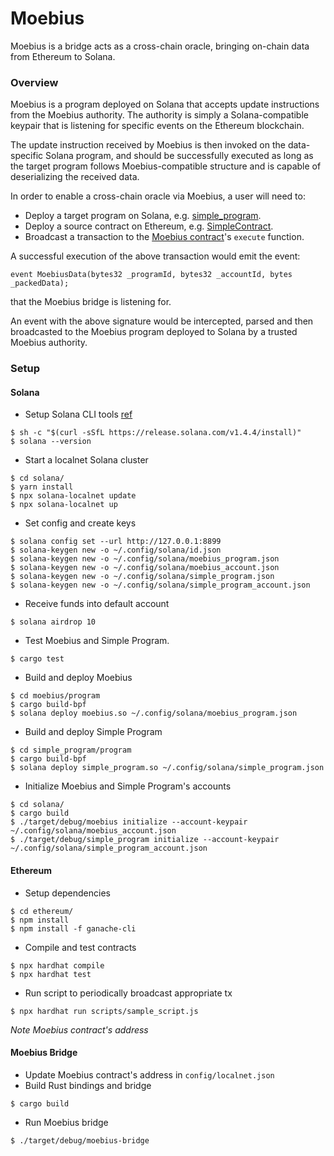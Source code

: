 # Moebius
Moebius is a bridge acts as a cross-chain oracle, bringing on-chain data from
Ethereum to Solana.

### Overview
Moebius is a program deployed on Solana that accepts update instructions from
the Moebius authority. The authority is simply a Solana-compatible keypair that
is listening for specific events on the Ethereum blockchain.

The update instruction received by Moebius is then invoked on the data-specific
Solana program, and should be successfully executed as long as the target
program follows Moebius-compatible structure and is capable of deserializing
the received data.

In order to enable a cross-chain oracle via Moebius, a user will need to:
* Deploy a target program on Solana, e.g. [simple_program](./solana/simple_program/program).
* Deploy a source contract on Ethereum, e.g. [SimpleContract](./ethereum/contracts/SimpleContract.sol).
* Broadcast a transaction to the [Moebius contract](./ethereum/contracts/Moebius.sol)'s `execute` function.

A successful execution of the above transaction would emit the event:
```
event MoebiusData(bytes32 _programId, bytes32 _accountId, bytes _packedData);
```
that the Moebius bridge is listening for.

An event with the above signature would be intercepted, parsed and then
broadcasted to the Moebius program deployed to Solana by a trusted Moebius
authority.

### Setup
#### Solana
* Setup Solana CLI tools [ref](https://docs.solana.com/cli/install-solana-cli-tools)
```
$ sh -c "$(curl -sSfL https://release.solana.com/v1.4.4/install)"
$ solana --version
```
* Start a localnet Solana cluster
```
$ cd solana/
$ yarn install
$ npx solana-localnet update
$ npx solana-localnet up
```
* Set config and create keys
```
$ solana config set --url http://127.0.0.1:8899
$ solana-keygen new -o ~/.config/solana/id.json
$ solana-keygen new -o ~/.config/solana/moebius_program.json
$ solana-keygen new -o ~/.config/solana/moebius_account.json
$ solana-keygen new -o ~/.config/solana/simple_program.json
$ solana-keygen new -o ~/.config/solana/simple_program_account.json
```
* Receive funds into default account
```
$ solana airdrop 10
```
* Test Moebius and Simple Program.
```
$ cargo test
```
* Build and deploy Moebius
```
$ cd moebius/program
$ cargo build-bpf
$ solana deploy moebius.so ~/.config/solana/moebius_program.json
```
* Build and deploy Simple Program
```
$ cd simple_program/program
$ cargo build-bpf
$ solana deploy simple_program.so ~/.config/solana/simple_program.json
```
* Initialize Moebius and Simple Program's accounts
```
$ cd solana/
$ cargo build
$ ./target/debug/moebius initialize --account-keypair ~/.config/solana/moebius_account.json
$ ./target/debug/simple_program initialize --account-keypair ~/.config/solana/simple_program_account.json
```

#### Ethereum
* Setup dependencies
```
$ cd ethereum/
$ npm install
$ npm install -f ganache-cli
```
* Compile and test contracts
```
$ npx hardhat compile
$ npx hardhat test
```
* Run script to periodically broadcast appropriate tx
```
$ npx hardhat run scripts/sample_script.js
```
_Note Moebius contract's address_

#### Moebius Bridge
* Update Moebius contract's address in `config/localnet.json`
* Build Rust bindings and bridge
```
$ cargo build
```
* Run Moebius bridge
```
$ ./target/debug/moebius-bridge
```
